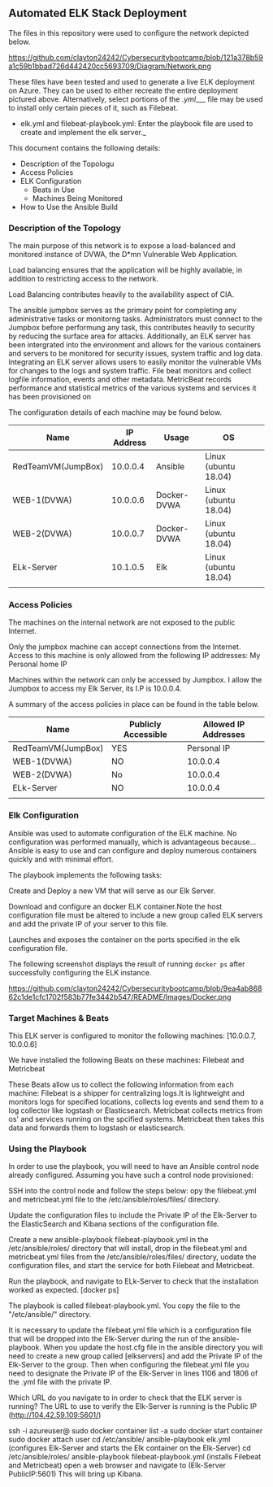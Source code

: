 ## Automated ELK Stack Deployment


The files in this repository were used to configure the network depicted below.

https://github.com/clayton24242/Cybersecuritybootcamp/blob/121a378b59a1c59b1bbad726d442420cc5693709/Diagram/Network.png

These files have been tested and used to generate a live ELK deployment on Azure. They can be used to either recreate the entire deployment pictured above. Alternatively, select portions of the _.yml____ file may be used to install only certain pieces of it, such as Filebeat.

  - elk.yml and filebeat-playbook.yml: Enter the playbook file are used to create and implement the elk server._

This document contains the following details:
- Description of the Topologu
- Access Policies
- ELK Configuration
  - Beats in Use
  - Machines Being Monitored
- How to Use the Ansible Build


### Description of the Topology

The main purpose of this network is to expose a load-balanced and monitored instance of DVWA, the D*mn Vulnerable Web Application.

Load balancing ensures that the application will be highly available, in addition to restricting access to the network.

Load Balancing contributes heavily to the availability aspect of CIA. 

The ansible jumpbox serves as the primary point for completing any administrative tasks or monitorng  tasks. Administrators must connect to the Jumpbox before performung any task, this contributes heavily to security by reducing the surface area for attacks. Additionally, an ELK server has been intergrated into the environment and allows for the various containers and servers to be monitored for security issues, system traffic and log data.
Integrating an ELK server allows users to easily monitor the vulnerable VMs for changes to the logs and system traffic.
File beat monitors and collect logfile information, events and other metadata.
MetricBeat records performance and statistical metrics of the various systems and services it has been provisioned on

The configuration details of each machine may be found below.


| Name               | IP Address | Usage       | OS                   |   |
|--------------------|------------|-------------|----------------------|---|
| RedTeamVM(JumpBox) | 10.0.0.4   | Ansible     | Linux (ubuntu 18.04) |   |
| WEB-1(DVWA)        | 10.0.0.6   | Docker-DVWA | Linux (ubuntu 18.04) |   |
| WEB-2(DVWA)        | 10.0.0.7   | Docker-DVWA | Linux (ubuntu 18.04) |   |
| ELk-Server         | 10.1.0.5   | Elk         | Linux (ubuntu 18.04) |   |
|                    |            |             |                      |   |

### Access Policies

The machines on the internal network are not exposed to the public Internet. 

Only the jumpbox machine can accept connections from the Internet. Access to this machine is only allowed from the following IP addresses:
My Personal home IP

Machines within the network can only be accessed by Jumpbox.
I allow the Jumpbox to access my Elk Server, its I.P is 10.0.0.4.

A summary of the access policies in place can be found in the table below.

| Name               | Publicly Accessible | Allowed IP Addresses |
|--------------------|---------------------|----------------------|
| RedTeamVM(JumpBox) | YES                 | Personal IP          |
| WEB-1(DVWA)        | NO                  | 10.0.0.4             |
| WEB-2(DVWA)        | No                  | 10.0.0.4             |
| ELk-Server         | NO                  | 10.0.0.4             |
|                    |                     |                      |

### Elk Configuration

Ansible was used to automate configuration of the ELK machine. No configuration was performed manually, which is advantageous because...
Ansible is easy to use  and can  configure and deploy numerous containers quickly and with minimal effort.

The playbook implements the following tasks:

Create and Deploy a new VM that will serve as our Elk Server. 

Download and configure an docker ELK container.Note the host configuration file must be altered to include a new group called ELK servers and add the private IP of your server to this file. 

Launches and exposes the container on the ports specified in the elk configuration file.

The following screenshot displays the result of running `docker ps` after successfully configuring the ELK instance.

https://github.com/clayton24242/Cybersecuritybootcamp/blob/9ea4ab86862c1de1cfc1702f583b77fe3442b547/README/Images/Docker.png

### Target Machines & Beats
This ELK server is configured to monitor the following machines:
[10.0.0.7, 10.0.0.6]

We have installed the following Beats on these machines:
Filebeat and Metricbeat

These Beats allow us to collect the following information from each machine:
Filebeat is a shipper for centralizing logs.It is lightweight and monitors logs for specified locations, collects log events and send them to a log collector like logstash or Elasticsearch.
Metricbeat  collects metrics from os' and services running on the spcified systems. Metricbeat then takes this data and forwards them to logstash or elasticsearch.
### Using the Playbook
In order to use the playbook, you will need to have an Ansible control node already configured. Assuming you have such a control node provisioned: 

SSH into the control node and follow the steps below:
opy the filebeat.yml and metricbeat.yml file to the /etc/ansible/roles/files/ directory.


Update the configuration files to include the Private IP of the Elk-Server to the ElasticSearch and Kibana sections of the configuration file.


Create a new ansible-playbook filebeat-playbook.yml in the /etc/ansible/roles/ directory that will install, drop in the filebeat.yml and metricbeat.yml files from the /etc/ansible/roles/files/ directory, uodate the configuration files, and start the service for both Filebeat and Metricbeat.


Run the playbook, and navigate to ELk-Server to check that the installation worked as expected. [docker ps]


The playbook is called filebeat-playbook.yml. You copy the file to the "/etc/ansible/" directory.


It is necessary to update the filebeat.yml file which is a configuration file that will be dropped into the Elk-Server during the run of the ansible-playbook. When you update the host.cfg file in the ansible directory you will need to create a new group called [elkservers] and add the Private IP of the Elk-Server to the group. Then when configuring the filebeat.yml file you need to designate the Private IP of the Elk-Server in lines 1106 and 1806 of the .yml file with the private IP.


Which URL do you navigate to in order to check that the ELK server is running? The URL to use to verify the Elk-Server is running is the Public IP (http://104.42.59.109:5601/)

ssh -i <sshkey> azureuser@<PublicIP>
sudo docker container list -a 
sudo docker start container <containername>
sudo docker attach user <username>
cd /etc/ansible/
ansible-playbook elk.yml (configures Elk-Server and starts the Elk container on the Elk-Server) 
cd /etc/ansible/roles/
ansible-playbook filebeat-playbook.yml (installs Filebeat and Metricbeat)
open a web browser and navigate to  (Elk-Server PublicIP:5601) This will bring up Kibana.
